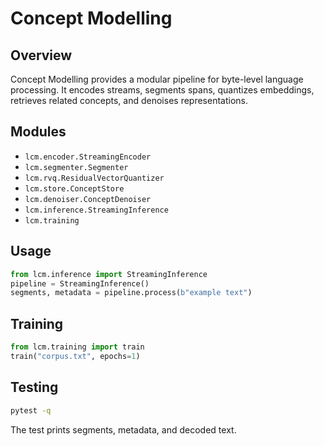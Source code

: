 # Concept Modelling

## Overview

Concept Modelling provides a modular pipeline for byte-level language processing. It encodes streams, segments spans, quantizes embeddings, retrieves related concepts, and denoises representations.

## Modules

- `lcm.encoder.StreamingEncoder`
- `lcm.segmenter.Segmenter`
- `lcm.rvq.ResidualVectorQuantizer`
- `lcm.store.ConceptStore`
- `lcm.denoiser.ConceptDenoiser`
- `lcm.inference.StreamingInference`
- `lcm.training`

## Usage

```python
from lcm.inference import StreamingInference
pipeline = StreamingInference()
segments, metadata = pipeline.process(b"example text")
```

## Training

```python
from lcm.training import train
train("corpus.txt", epochs=1)
```

## Testing

```bash
pytest -q
```
The test prints segments, metadata, and decoded text.
